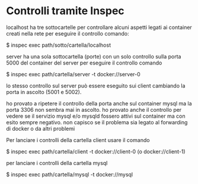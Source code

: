 # Controlli tramite Inspec

localhost ha tre sottocartelle per controllare alcuni aspetti legati ai container creati nella rete
per eseguire il controllo comando:

$ inspec exec path/sotto/cartella/localhost

server ha una sola sottocartella (porte) con un solo controllo sulla porta 5000 del container del server
per eseguire il controllo comando

$ inspec exec path/cartella/server -t docker://server-0

lo stesso controllo sul server può essere eseguito sui client cambiando la porta in ascolto (5001 e 5002).

ho provato a ripetere il controllo della porta anche sul container mysql ma la porta 3306 non sembra mai in ascolto.
ho provato anche il controllo per vedere se il servizio mysql e/o mysqld fossero attivi sul container ma con esito sempre negativo. 
non capisco se il problema sia legato al forwarding di docker o da altri problemi

Per lanciare i controlli della cartella client usare il comando

$ inspec exec path/cartella/client -t docker://client-0   (o docker://client-1)

per lanciare i controlli della cartella mysql

$ inspec exec path/cartella/mysql -t docker://mysql
